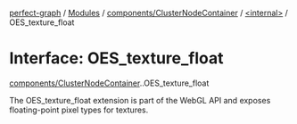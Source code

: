 [perfect-graph](../README.md) / [Modules](../modules.md) / [components/ClusterNodeContainer](../modules/components_ClusterNodeContainer.md) / [<internal\>](../modules/components_ClusterNodeContainer._internal_.md) / OES\_texture\_float

# Interface: OES\_texture\_float

[components/ClusterNodeContainer](../modules/components_ClusterNodeContainer.md).[<internal>](../modules/components_ClusterNodeContainer._internal_.md).OES_texture_float

The OES_texture_float extension is part of the WebGL API and exposes floating-point pixel types for textures.
